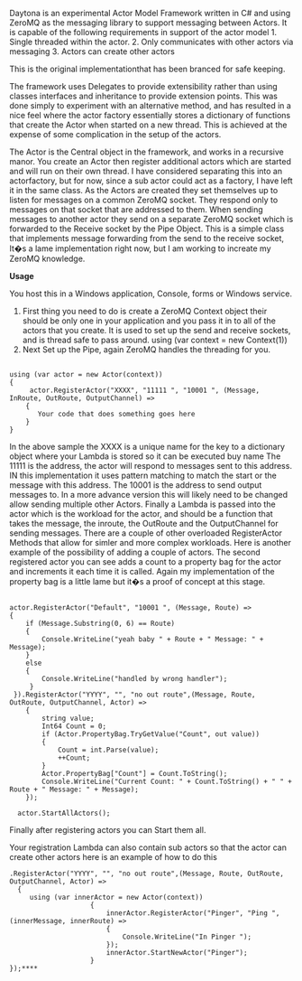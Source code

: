 Daytona is an experimental Actor Model Framework written in C# and using ZeroMQ as the messaging library to support messaging between Actors. It is capable of the following requirements in support of the actor model 1. Single threaded within the actor. 2. Only communicates with other actors via messaging 3. Actors can create other actors

This is the original implementationthat has been branced for safe keeping. 

The framework uses Delegates to provide extensibility rather than using classes interfaces and inheritance to provide extension points. This was done simply to experiment with an alternative method, and has resulted in a nice feel where the actor factory essentially stores a dictionary of functions that create the Actor when started on a new thread. This is achieved at the expense of some complication in the setup of the actors.

The Actor is the Central object in the framework, and works in a recursive manor. You create an Actor then register additional actors which are started and will run on their own thread. I have considered separating this into an actorfactory, but for now, since a sub actor could act as a factory, I have left it in the same class. As the Actors are created they set themselves up to listen for messages on a common ZeroMQ socket. They respond only to messages on that socket that are addressed to them. When sending messages to another actor they send on a separate ZeroMQ socket which is forwarded to the Receive socket by the Pipe Object. This is a simple class that implements message forwarding from the send to the receive socket, It�s a lame implementation right now, but I am working to increate my ZeroMQ knowledge.

**Usage**

You host this in a Windows application, Console, forms or Windows service.

1. First thing you need to do is create a ZeroMQ Context object their should be only one in your application and  you pass it in to all of the actors that you create. It is used to set up the send and receive sockets, and is thread safe to pass around. 
using (var context = new Context(1))
2. Next Set up the Pipe, again ZeroMQ handles the threading for you.
##
    using (var actor = new Actor(context))
    {
         actor.RegisterActor("XXXX", "11111 ", "10001 ", (Message, 			InRoute, OutRoute, OutputChannel) =>
        {
           Your code that does something goes here
        }
    }

In the above sample the XXXX is a unique name for the key to a dictionary object where your Lambda is stored so it can be executed buy name
The 11111 is the address, the actor will respond to messages sent to this address. IN this implementation it uses pattern matching to match the start or the message with this address.
The 10001 is the address to send output messages to. In a more advance version this will likely need to be changed allow sending multiple other Actors. Finally a Lambda is passed into the actor which is the workload for the actor, and should be a function that takes the message, the inroute, the OutRoute and the OutputChannel for sending messages. There are a couple of other overloaded RegisterActor Methods that allow for simler and more complex workloads.
Here is another example of the possibility of adding a couple of actors. The second registered actor you can see adds a count to a property bag for the actor and increments it each time it is called. Again my implementation of the property bag is a little lame but it�s a proof of concept at this stage.

##
    actor.RegisterActor("Default", "10001 ", (Message, Route) =>
    {
        if (Message.Substring(0, 6) == Route)
        {
            Console.WriteLine("yeah baby " + Route + " Message: " + Message);
        }
        else
        {
            Console.WriteLine("handled by wrong handler");
         }
     }).RegisterActor("YYYY", "", "no out route",(Message, Route,           OutRoute, OutputChannel, Actor) =>
        {
            string value;
            Int64 Count = 0;
            if (Actor.PropertyBag.TryGetValue("Count", out value))
            {
                Count = int.Parse(value);
                ++Count;
            }
            Actor.PropertyBag["Count"] = Count.ToString();
            Console.WriteLine("Current Count: " + Count.ToString() + " " + Route + " Message: " + Message);
        });
            
      actor.StartAllActors();

Finally after registering actors you can Start them all.
 
Your registration Lambda can also contain sub actors so that the actor can create other actors here is an example of how to do this 

    .RegisterActor("YYYY", "", "no out route",(Message, Route, OutRoute, OutputChannel, Actor) =>
      {
         using (var innerActor = new Actor(context))
                        {
                            innerActor.RegisterActor("Pinger", "Ping ", (innerMessage, innerRoute) =>
                            {
                                Console.WriteLine("In Pinger ");
                            });
                            innerActor.StartNewActor("Pinger");
                        }
    });****


